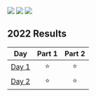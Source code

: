 ![](https://img.shields.io/badge/day%20📅-2-blue) ![](https://img.shields.io/badge/days%20completed%20✔-2-darkgreen) ![](https://img.shields.io/badge/stars%20⭐-4-yellow)

<!--- advent_readme_stars table --->
## 2022 Results

| Day | Part 1 | Part 2 |
| :---: | :---: | :---: |
| [Day 1](https://adventofcode.com/2022/day/1) | ⭐ | ⭐ |
| [Day 2](https://adventofcode.com/2022/day/2) | ⭐ | ⭐ |
<!--- advent_readme_stars table --->
